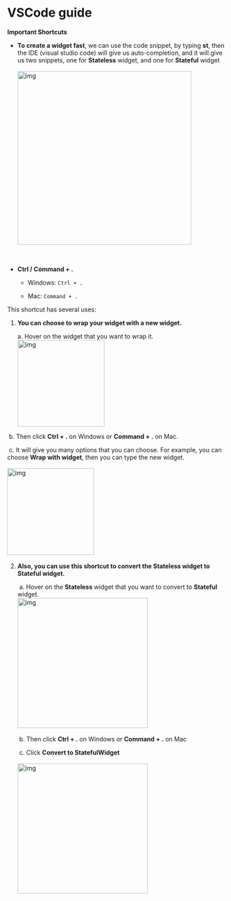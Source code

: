 # VSCode guide



**Important Shortcuts**	

- **To create a widget fast**, we can use the code snippet, by typing **st**, then the IDE (visual studio code) will give us auto-completion, and it will give us two snippets, one for **Stateless** widget, and one for **Stateful** widget </br></br>
   <img src="https://lh5.googleusercontent.com/5zbehphiCN6rdbGBQ5faCudWZ8zWsbzzexWBV2FsbzSx6t5gbatGzsy-stsffwEKBvGSFreJYPsS0rhdnvIgN1zSAXolResfcKExVIR3ThIDK_3EO73YFuB858TmGTwIZc-2MpYj" alt="img" width="400" />

​	

- **Ctrl / Command + .**

   - Windows: `Ctrl + . `     

   - Mac: `Command + .`

This shortcut has several uses:

   1. **You can choose to wrap your widget with a new widget.**

      a. Hover on the widget that you want to wrap it. </br>
      <img src="https://lh6.googleusercontent.com/Ud8ZctY8Io50ihRiiN6KjsRQB4dJCgfwdeTVQNPH9qbXCbsa8wPh2Uyg_zwqctilMH8GcwrsCqd5bnn2edpcnPraMOUzngTP8dHBW0ijkQR96AHz8bZyTD_yxz7_Wwe1tu5kzWmj" alt="img" width="200" />
      



​		b. Then click **Ctrl + .** on Windows or **Command + .** on Mac.

​		c. It will give you many options that you can choose. For example, you can choose **Wrap with widget**, 			then you can type the new widget. </br> </br>
          <img src="https://lh5.googleusercontent.com/n5jfKCGM3_QvFNHLnloeApFME4agOtPtwpHiydqstiW-eqgZWjpm7vrRr8aA7YKZRYSIBC7mWsho3Fs_1ZTWXEcRcXB4Fwu92QAEUQa-5r93qj9bSCi6Z-N0yRTdaL1MF3fUeBL9" alt="img" width="200" />
​															



2. **Also, you can use this shortcut to convert the Stateless widget to Stateful widget.**

   ​	a. Hover on the **Stateless** widget that you want to convert to **Stateful** widget. </br>
         <img src="https://lh4.googleusercontent.com/RDcvCS3FVNlLUKYCuZ9fV5BZPv2RqzPYE5p0eQ6dZ3FDsU9agGiXPCG7Kr6BFAUYi7nyPdfnGisKvj3Dkce1f0vcvKHHZzB1lpZwbxm-Nk6M6D3OB3sNG_Cwc2gM8ZLy47nJlyVB" alt="img" width="300" /> 
   ​											

   ​	b. Then click **Ctrl + .** on Windows or **Command + .** on Mac

   

   ​	c. Click **Convert to StatefulWidget** </br></br>
         <img src="https://lh4.googleusercontent.com/ZyIFIXZay07NPHty6XtPCR0GvQFhAnLkuuA9Zt4mQaDk8OCQk7cNJhbFGrvVp2L9IROM9P808KFioWFrC3OsRf5KFcmRb6HZ4_mop-J-SXYBBvAaRxoO-qCfK232g86hN3ugIO-P" alt="img" width="300" />
   ​										



